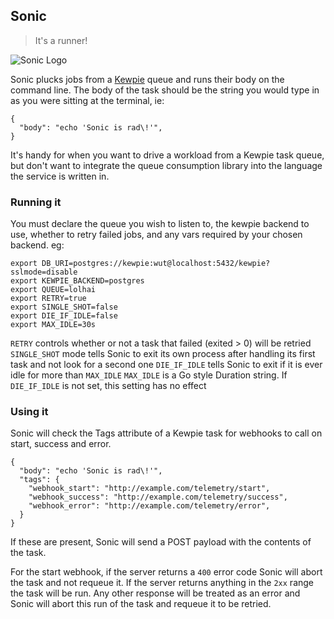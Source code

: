 ## Sonic

> It's a runner!

![Sonic Logo](https://notbad.software/img/sonic_logo.gif "Animated gif of Sonic the Hedgehog running")

Sonic plucks jobs from a [Kewpie](https://github.com/davidbanham/kewpie_go) queue and runs their body on the command line. The body of the task should be the string you would type in as you were sitting at the terminal, ie:

```
{
  "body": "echo 'Sonic is rad\!'",
}
```

It's handy for when you want to drive a workload from a Kewpie task queue, but don't want to integrate the queue consumption library into the language the service is written in.

### Running it

You must declare the queue you wish to listen to, the kewpie backend to use, whether to retry failed jobs, and any vars required by your chosen backend. eg:

```
export DB_URI=postgres://kewpie:wut@localhost:5432/kewpie?sslmode=disable
export KEWPIE_BACKEND=postgres
export QUEUE=lolhai
export RETRY=true
export SINGLE_SHOT=false
export DIE_IF_IDLE=false
export MAX_IDLE=30s
```

`RETRY` controls whether or not a task that failed (exited > 0) will be retried
`SINGLE_SHOT` mode tells Sonic to exit its own process after handling its first task and not look for a second one
`DIE_IF_IDLE` tells Sonic to exit if it is ever idle for more than `MAX_IDLE`
`MAX_IDLE` is a Go style Duration string. If `DIE_IF_IDLE` is not set, this setting has no effect

### Using it

Sonic will check the Tags attribute of a Kewpie task for webhooks to call on start, success and error.

```
{
  "body": "echo 'Sonic is rad\!'",
  "tags": {
    "webhook_start": "http://example.com/telemetry/start",
    "webhook_success": "http://example.com/telemetry/success",
    "webhook_error": "http://example.com/telemetry/error",
  }
}
```

If these are present, Sonic will send a POST payload with the contents of the task.

For the start webhook, if the server returns a `400` error code Sonic will abort the task and not requeue it. If the server returns anything in the `2xx` range the task will be run. Any other response will be treated as an error and Sonic will abort this run of the task and requeue it to be retried.
